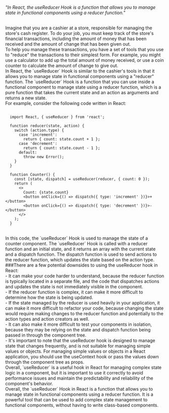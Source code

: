 _"In React, the useReducer Hook is a function that allows you to manage state in functional components using a reducer function."_

<br/>
Imagine that you are a cashier at a store, responsible for managing the store's cash register. To do your job, you must keep track of the store's financial transactions, including the amount of money that has been received and the amount of change that has been given out.

<br/>
To help you manage these transactions, you have a set of tools that you use to "reduce" the transactions to their simplest form. For example, you might use a calculator to add up the total amount of money received, or use a coin counter to calculate the amount of change to give out.

<br/>
In React, the `useReducer` Hook is similar to the cashier's tools in that it allows you to manage state in functional components using a "reducer" function. The `useReducer` Hook is a function that you can use inside a functional component to manage state using a reducer function, which is a pure function that takes the current state and an action as arguments and returns a new state.

<br/>
For example, consider the following code written in React:

```

  import React, { useReducer } from 'react';

  function reducer(state, action) {
    switch (action.type) {
      case 'increment':
        return { count: state.count + 1 };
      case 'decrement':
        return { count: state.count - 1 };
      default:
        throw new Error();
    }
  }

  function Counter() {
    const [state, dispatch] = useReducer(reducer, { count: 0 });
    return (
      <>
        Count: {state.count}
        <button onClick={() => dispatch({ type: 'increment' })}>+</button>
        <button onClick={() => dispatch({ type: 'decrement' })}>-</button>
      </>
    );
  }

```

<br/>
In this code, the `useReducer` Hook is used to manage the state of a counter component. The `useReducer` Hook is called with a reducer function and an initial state, and it returns an array with the current state and a dispatch function. The dispatch function is used to send actions to the reducer function, which updates the state based on the action type.

<br/>
###There are a few potential downsides to using the useReducer hook in React:
<br/>
- It can make your code harder to understand, because the reducer function is typically located in a separate file, and the code that dispatches actions and updates the state is not immediately visible in the component.
<br/>
- If the reducer function is complex, it can make it more difficult to determine how the state is being updated.
<br/>
- If the state managed by the reducer is used heavily in your application, it can make it more difficult to refactor your code, because changing the state would require making changes to the reducer function and potentially to the action types and action creators as well.
<br/>
- It can also make it more difficult to test your components in isolation, because they may be relying on the state and dispatch function being passed in through the component tree.
<br/>
- It's important to note that the useReducer hook is designed to manage state that changes frequently, and is not suitable for managing simple values or objects. For managing simple values or objects in a React application, you should use the useContext hook or pass the values down through the component tree as props.

<br/>
Overall, `useReducer` is a useful hook in React for managing complex state logic in a component, but it is important to use it correctly to avoid performance issues and maintain the predictability and reliability of the component's behavior.

<br/>
Overall, the `useReducer` Hook in React is a function that allows you to manage state in functional components using a reducer function. It is a powerful tool that can be used to add complex state management to functional components, without having to write class-based components.
